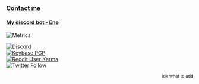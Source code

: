 ### [Contact me](https://fixator10.ru)
#### [My discord bot - Ene](https://ene.fixator10.ru)

![Metrics](https://github.com/Fixator10/Fixator10/blob/master/github-metrics.svg)

[![Discord](https://img.shields.io/discord/221158719025709056.svg?style=for-the-badge&logo=discord)](https://fixator10.ru/discord)
</br>
[![Keybase PGP](https://img.shields.io/keybase/pgp/fixator10?style=for-the-badge&logo=keybase)](https://keybase.io/fixator10)
</br>
[![Reddit User Karma](https://img.shields.io/reddit/user-karma/combined/fixator10?style=for-the-badge&logo=reddit)](https://www.reddit.com/u/fixator10)
</br>
[![Twitter Follow](https://img.shields.io/twitter/follow/fixator10?style=for-the-badge&logo=twitter)](https://twitter.com/fixator10)

<p align="right"><sub>idk what to add</sub></p>
